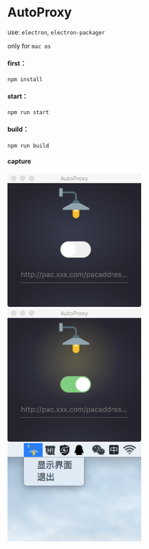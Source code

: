 # AutoProxy

use: `electron`, `electron-packager`

only for `mac os`

#### first：

```
npm install
```

#### start：

```
npm run start
```

#### build：

```
npm run build
```

#### capture

<img src="./capture/first.png" width="300" height=300>
<img src="./capture/second.png" width="300" height=300>
<img src="./capture/last.png" width="300">
